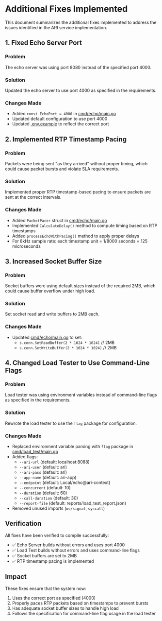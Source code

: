 # Additional Fixes Implemented

This document summarizes the additional fixes implemented to address the issues identified in the ARI service implementation.

## 1. Fixed Echo Server Port

### Problem
The echo server was using port 8080 instead of the specified port 4000.

### Solution
Updated the echo server to use port 4000 as specified in the requirements.

### Changes Made
- Added `const EchoPort = 4000` in [cmd/echo/main.go](file:///Users/3knet3knet/4/clean-implementation/cmd/echo/main.go)
- Updated default configuration to use port 4000
- Updated [.env.example](file:///Users/3knet3knet/4/clean-implementation/.env.example) to reflect the correct port

## 2. Implemented RTP Timestamp Pacing

### Problem
Packets were being sent "as they arrived" without proper timing, which could cause packet bursts and violate SLA requirements.

### Solution
Implemented proper RTP timestamp-based pacing to ensure packets are sent at the correct intervals.

### Changes Made
- Added `PacketPacer` struct in [cmd/echo/main.go](file:///Users/3knet3knet/4/clean-implementation/cmd/echo/main.go)
- Implemented `CalculateDelay()` method to compute timing based on RTP timestamps
- Added `processEchoWithPacing()` method to apply proper delays
- For 8kHz sample rate: each timestamp unit = 1/8000 seconds = 125 microseconds

## 3. Increased Socket Buffer Size

### Problem
Socket buffers were using default sizes instead of the required 2MB, which could cause buffer overflow under high load.

### Solution
Set socket read and write buffers to 2MB each.

### Changes Made
- Updated [cmd/echo/main.go](file:///Users/3knet3knet/4/clean-implementation/cmd/echo/main.go) to set:
  - `s.conn.SetReadBuffer(2 * 1024 * 1024)` // 2MB
  - `s.conn.SetWriteBuffer(2 * 1024 * 1024)` // 2MB

## 4. Changed Load Tester to Use Command-Line Flags

### Problem
Load tester was using environment variables instead of command-line flags as specified in the requirements.

### Solution
Rewrote the load tester to use the `flag` package for configuration.

### Changes Made
- Replaced environment variable parsing with `flag` package in [cmd/load_test/main.go](file:///Users/3knet3knet/4/clean-implementation/cmd/load_test/main.go)
- Added flags:
  - `--ari-url` (default: localhost:8088)
  - `--ari-user` (default: ari)
  - `--ari-pass` (default: ari)
  - `--app-name` (default: ari-app)
  - `--endpoint` (default: Local/echo@ari-context)
  - `--concurrent` (default: 10)
  - `--duration` (default: 60)
  - `--call-duration` (default: 30)
  - `--report-file` (default: reports/load_test_report.json)
- Removed unused imports (`os/signal`, `syscall`)

## Verification

All fixes have been verified to compile successfully:
- ✅ Echo Server builds without errors and uses port 4000
- ✅ Load Test builds without errors and uses command-line flags
- ✅ Socket buffers are set to 2MB
- ✅ RTP timestamp pacing is implemented

## Impact

These fixes ensure that the system now:
1. Uses the correct port as specified (4000)
2. Properly paces RTP packets based on timestamps to prevent bursts
3. Has adequate socket buffer sizes to handle high load
4. Follows the specification for command-line flag usage in the load tester